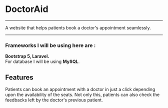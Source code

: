 # DoctorAid
___
A website that helps patients book a doctor's appointment seamlessly.
___
### Frameworks I will be using here are :
**Bootstrap 5, Laravel.** 
<br>
For database I will be using **MySQL**.
<br>
## Features
Patients can book an appointment with a doctor in just a click depending upon the availability of the seats. Not only this, patients can also check the feedbacks left by the doctor's previous patient. 
